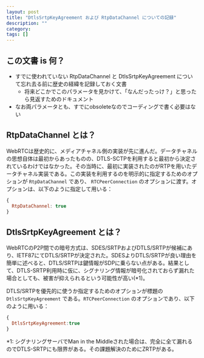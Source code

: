 ```yaml
---
layout: post
title: "DtlsSrtpKeyAgreement および RtpDataChannel についての記録"
description: ""
category: 
tags: []
---
```


## この文書 is 何？

- すでに使われていない RtpDataChannel と DtlsSrtpKeyAgreement について忘れ去る前に歴史の経緯を記録しておく文書
  - 将来どこかでこのパラメータを見かけて、「なんだったっけ？」と思ったら見返すためのドキュメント
- なお両パラメータとも、すでにobsoleteなのでコーディングで書く必要はない

## RtpDataChannel とは？

WebRTCは歴史的に、メディアチャネル側の実装が先に進んだ。データチャネルの思想自体は最初からあったものの、DTLS-SCTPを利用すると最初から決定されているわけではなかった。その当時に、最初に実装されたのがRTPを用いたデータチャネル実装である。この実装を利用するのを明示的に指定するためのオプションが `RtpDataChannel` であり、 `RTCPeerConnection` のオプションに渡す。オプションは、以下のように指定して用いる：

```js
{
  RtpDataChannel: true
}
```

## DtlsSrtpKeyAgreement とは？

WebRTCのP2P間での暗号方式は、SDES/SRTPおよびDTLS/SRTPが候補にあり、IETF87にてDTLS/SRTPが決定された。SDESよりDTLS/SRTPが良い理由を簡単に述べると、DTLS/SRTPは鍵情報がSDPに乗らない点がある。結果として、DTLS-SRTP利用時に仮に、シグナリング情報が暗号化されておらず漏れた場合としても、被害が抑えられるという可能性が高い(*1)。

DTLS/SRTPを優先的に使うか指定するためのオプションが標題の `DtlsSrtpKeyAgreement` である。`RTCPeerConnection` のオプションであり、以下のように用いる：

```js
{
  DtlsSrtpKeyAgreement:true
}
```

*1: シグナリングサーバでMan in the Middleされた場合は、完全に全て漏れるのでDTLS-SRTPにも限界がある。その課題解決のためにZRTPがある。
